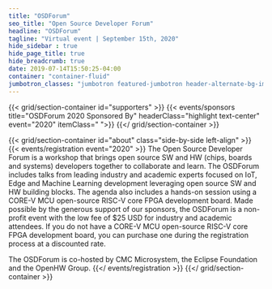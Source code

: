 ```yaml
---
title: "OSDForum"
seo_title: "Open Source Developer Forum"
headline: "OSDForum"
tagline: "Virtual event | September 15th, 2020"
hide_sidebar : true
hide_page_title: true
hide_breadcrumb: true
date: 2019-07-14T15:50:25-04:00
container: "container-fluid"
jumbotron_classes: "jumbotron featured-jumbotron header-alternate-bg-img-1 margin-bottom-0 padding-top-40"
---
```


{{< grid/section-container id="supporters" >}}
  {{< events/sponsors title="OSDForum 2020 Sponsored By" headerClass="highlight text-center" event="2020" itemClass=" ">}}
{{</ grid/section-container >}}

{{< grid/section-container id="about" class="side-by-side left-align" >}}
  {{< events/registration event="2020" >}}
  The Open Source Developer Forum is a workshop that brings open source SW and HW (chips, boards and systems) developers together to collaborate and learn. The OSDForum includes talks from leading industry and academic experts focused on IoT, Edge and Machine Learning development leveraging open source SW and HW building blocks. The agenda also includes a hands-on session using a CORE-V MCU open-source RISC-V core FPGA development board. Made possible by the generous support of our sponsors, the OSDForum is a non-profit event with the low fee of $25 USD for industry and academic attendees. If you do not have a CORE-V MCU open-source RISC-V core FPGA development board, you can purchase one during the registration process at a discounted rate.  
    
  The OSDForum is co-hosted by CMC Microsystem, the Eclipse Foundation and the OpenHW Group.
  {{</ events/registration >}}
{{</ grid/section-container >}}